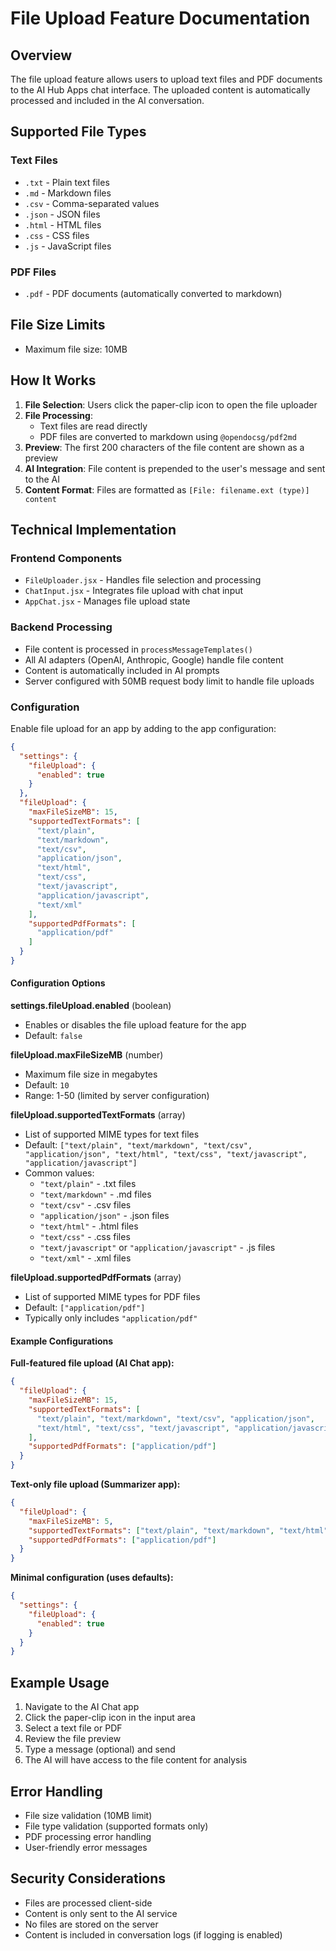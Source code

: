 # File Upload Feature Documentation

## Overview

The file upload feature allows users to upload text files and PDF documents to the AI Hub Apps chat interface. The uploaded content is automatically processed and included in the AI conversation.

## Supported File Types

### Text Files
- `.txt` - Plain text files
- `.md` - Markdown files
- `.csv` - Comma-separated values
- `.json` - JSON files
- `.html` - HTML files
- `.css` - CSS files
- `.js` - JavaScript files

### PDF Files
- `.pdf` - PDF documents (automatically converted to markdown)

## File Size Limits
- Maximum file size: 10MB

## How It Works

1. **File Selection**: Users click the paper-clip icon to open the file uploader
2. **File Processing**: 
   - Text files are read directly
   - PDF files are converted to markdown using `@opendocsg/pdf2md`
3. **Preview**: The first 200 characters of the file content are shown as a preview
4. **AI Integration**: File content is prepended to the user's message and sent to the AI
5. **Content Format**: Files are formatted as `[File: filename.ext (type)] content`

## Technical Implementation

### Frontend Components
- `FileUploader.jsx` - Handles file selection and processing
- `ChatInput.jsx` - Integrates file upload with chat input
- `AppChat.jsx` - Manages file upload state

### Backend Processing
- File content is processed in `processMessageTemplates()`
- All AI adapters (OpenAI, Anthropic, Google) handle file content
- Content is automatically included in AI prompts
- Server configured with 50MB request body limit to handle file uploads

### Configuration
Enable file upload for an app by adding to the app configuration:

```json
{
  "settings": {
    "fileUpload": {
      "enabled": true
    }
  },
  "fileUpload": {
    "maxFileSizeMB": 15,
    "supportedTextFormats": [
      "text/plain",
      "text/markdown", 
      "text/csv",
      "application/json",
      "text/html",
      "text/css",
      "text/javascript",
      "application/javascript",
      "text/xml"
    ],
    "supportedPdfFormats": [
      "application/pdf"
    ]
  }
}
```

#### Configuration Options

**settings.fileUpload.enabled** (boolean)
- Enables or disables the file upload feature for the app
- Default: `false`

**fileUpload.maxFileSizeMB** (number)
- Maximum file size in megabytes
- Default: `10`
- Range: 1-50 (limited by server configuration)

**fileUpload.supportedTextFormats** (array)
- List of supported MIME types for text files
- Default: `["text/plain", "text/markdown", "text/csv", "application/json", "text/html", "text/css", "text/javascript", "application/javascript"]`
- Common values:
  - `"text/plain"` - .txt files
  - `"text/markdown"` - .md files
  - `"text/csv"` - .csv files
  - `"application/json"` - .json files
  - `"text/html"` - .html files
  - `"text/css"` - .css files
  - `"text/javascript"` or `"application/javascript"` - .js files
  - `"text/xml"` - .xml files

**fileUpload.supportedPdfFormats** (array)
- List of supported MIME types for PDF files
- Default: `["application/pdf"]`
- Typically only includes `"application/pdf"`

#### Example Configurations

**Full-featured file upload (AI Chat app):**
```json
{
  "fileUpload": {
    "maxFileSizeMB": 15,
    "supportedTextFormats": [
      "text/plain", "text/markdown", "text/csv", "application/json",
      "text/html", "text/css", "text/javascript", "application/javascript", "text/xml"
    ],
    "supportedPdfFormats": ["application/pdf"]
  }
}
```

**Text-only file upload (Summarizer app):**
```json
{
  "fileUpload": {
    "maxFileSizeMB": 5,
    "supportedTextFormats": ["text/plain", "text/markdown", "text/html"],
    "supportedPdfFormats": ["application/pdf"]
  }
}
```

**Minimal configuration (uses defaults):**
```json
{
  "settings": {
    "fileUpload": {
      "enabled": true
    }
  }
}
```

## Example Usage

1. Navigate to the AI Chat app
2. Click the paper-clip icon in the input area
3. Select a text file or PDF
4. Review the file preview
5. Type a message (optional) and send
6. The AI will have access to the file content for analysis

## Error Handling

- File size validation (10MB limit)
- File type validation (supported formats only)
- PDF processing error handling
- User-friendly error messages

## Security Considerations

- Files are processed client-side
- Content is only sent to the AI service
- No files are stored on the server
- Content is included in conversation logs (if logging is enabled)
